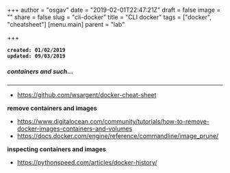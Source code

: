 
+++
author = "osgav"
date = "2019-02-01T22:47:21Z"
draft = false
image = ""
share = false
slug = "cli-docker"
title = "CLI docker"
tags = ["docker", "cheatsheet"]
[menu.main]
parent = "lab"

+++

**`created: 01/02/2019`**<br />
**`updated: 09/03/2019`**

##### containers and such...

---

- https://github.com/wsargent/docker-cheat-sheet


**remove containers and images** 

- https://www.digitalocean.com/community/tutorials/how-to-remove-docker-images-containers-and-volumes
- https://docs.docker.com/engine/reference/commandline/image_prune/


**inspecting containers and images**

- https://pythonspeed.com/articles/docker-history/